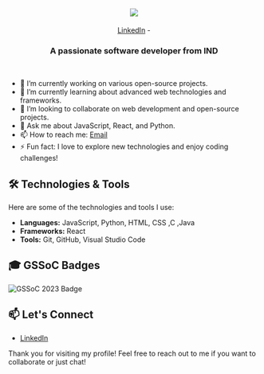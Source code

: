 <h1 align="center">
    <img src="https://readme-typing-svg.herokuapp.com/?font=Righteous&size=35&center=true&vCenter=true&width=500&height=70&duration=4000&lines=Hi+There!+👋;+I'm+Krishna+Mohanty!;" />
</h1>
<!--- Adding Header Elements -->
<p align="center">
  <a href="https://www.linkedin.com/in/krishna-mohanty-67a9082b0">LinkedIn</a> - 
</p>

<h3 align="center">A passionate software developer from IND </h3>
<br/>

- 🔭 I’m currently working on various open-source projects.
- 🌱 I’m currently learning about advanced web technologies and frameworks.
- 👯 I’m looking to collaborate on web development and open-source projects.
- 💬 Ask me about JavaScript, React, and Python.
- 📫 How to reach me: [Email](mailto:mohantykrishna57@gmail.com)
- ⚡ Fun fact: I love to explore new technologies and enjoy coding challenges!

## 🛠️ Technologies & Tools

Here are some of the technologies and tools I use:

- **Languages:** JavaScript, Python, HTML, CSS ,C ,Java 
- **Frameworks:** React
- **Tools:** Git, GitHub, Visual Studio Code


<!--## 🌟 My Projects

Here are a few projects I've worked on:

- [Project 1](https://github.com/KrishnaMohanty08/project1) - A brief description of the project.
- [Project 2](https://github.com/KrishnaMohanty08/project2) - A brief description of the project.
- [Project 3](https://github.com/KrishnaMohanty08/project3) - A brief description of the project.

## 📈 GitHub Stats

![Your GitHub Stats](https://github-readme-stats.vercel.app/api?username=KrishnaMohanty08&show_icons=true&theme=radical)

-->
## 🎓 GSSoC Badges

![GSSoC 2023 Badge](https://img.shields.io/badge/GSSoC-2024_Extd-brightgreen)

## 📫 Let's Connect

- [LinkedIn](https://www.linkedin.com/in/krishna-mohanty-67a9082b0)

Thank you for visiting my profile! Feel free to reach out to me if you want to collaborate or just chat!
